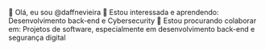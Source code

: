 👋 Olá, eu sou @daffnevieira
👀 Estou interessada e aprendendo:
Desenvolvimento back-end e Cybersecurity
💞️ Estou procurando colaborar em:
Projetos de software, especialmente em desenvolvimento back-end e segurança digital


<!---
daffnevieira/daffnevieira is a ✨ special ✨ repository because its `README.md` (this file) appears on your GitHub profile.
You can click the Preview link to take a look at your changes.
--->
